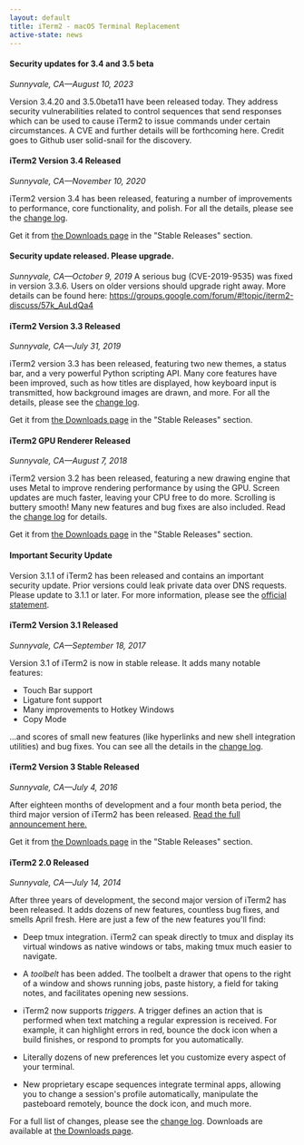 ```yaml
---
layout: default
title: iTerm2 - macOS Terminal Replacement
active-state: news
---
```


#### Security updates for 3.4 and 3.5 beta
<i>Sunnyvale, CA&mdash;August 10, 2023</i>

Version 3.4.20 and 3.5.0beta11 have been released today. They address security vulnerabilities related to control sequences that send responses which can be used to cause iTerm2 to issue commands under certain circumstances. A CVE and further details will be forthcoming here. Credit goes to Github user solid-snail for the discovery.

#### iTerm2 Version 3.4 Released
<i>Sunnyvale, CA&mdash;November 10, 2020</i>

iTerm2 version 3.4 has been released, featuring a number of improvements to performance, core functionality, and polish. For all the details, please see the <a href="https://iterm2.com/downloads/stable/iTerm2-3_4_0.changelog">change log</a>.

Get it from <a href="/downloads.html">the Downloads page</a> in the "Stable Releases" section.

#### Security update released. Please upgrade.
<i>Sunnyvale, CA&mdash;October 9, 2019</i>
A serious bug (CVE-2019-9535) was fixed in version 3.3.6. Users on older versions should upgrade right away. More details can be found here: https://groups.google.com/forum/#!topic/iterm2-discuss/57k_AuLdQa4

#### iTerm2 Version 3.3 Released
<i>Sunnyvale, CA&mdash;July 31, 2019</i>

iTerm2 version 3.3 has been released, featuring two new themes, a status bar, and a very powerful Python scripting API. Many core features have been improved, such as how titles are displayed, how keyboard input is transmitted, how background images are drawn, and more. For all the details, please see the <a href="https://iterm2.com/downloads/stable/iTerm2-3_3_0.changelog">change log</a>.

Get it from <a href="/downloads.html">the Downloads page</a> in the "Stable Releases" section.

#### iTerm2 GPU Renderer Released
<i>Sunnyvale, CA&mdash;August 7, 2018</i>

iTerm2 version 3.2 has been released, featuring a new drawing engine that uses Metal to improve rendering performance by using the GPU. Screen updates are much faster, leaving your CPU free to do more. Scrolling is buttery smooth! Many new features and bug fixes are also included. Read the <a href="https://iterm2.com/downloads/stable/iTerm2-3_2_0.changelog">change log</a> for details.

Get it from <a href="/downloads.html">the Downloads page</a> in the "Stable Releases" section.

#### Important Security Update

Version 3.1.1 of iTerm2 has been released and contains an important security update. Prior versions could leak private data over DNS requests. Please update to 3.1.1 or later. For more information, please see the <a href="https://gitlab.com/gnachman/iterm2/wikis/dnslookupissue">official statement</a>.

#### iTerm2 Version 3.1 Released
<i>Sunnyvale, CA&mdash;September 18, 2017</i>

Version 3.1 of iTerm2 is now in stable release. It adds many notable features:

  * Touch Bar support
  * Ligature font support
  * Many improvements to Hotkey Windows
  * Copy Mode

...and scores of small new features (like hyperlinks and new shell integration utilities) and bug fixes. You can see all the details in the <a href="https://iterm2.com/downloads/stable/iTerm2-3_1_0.changelog">change log</a>.

#### iTerm2 Version 3 Stable Released
<i>Sunnyvale, CA&mdash;July 4, 2016</i>

After eighteen months of development and a four month beta period, the third major version of iTerm2 has been released. <a href="/version3.html">Read the full announcement here.</a>

Get it from <a href="/downloads.html">the Downloads page</a> in the "Stable Releases" section.

#### iTerm2 2.0 Released
<i>Sunnyvale, CA&mdash;July 14, 2014</i>

After three years of development, the second major version of iTerm2 has been released. It adds dozens of new features, countless bug fixes, and smells April fresh. Here are just a few of the new features you'll find:
 
  * Deep tmux integration. iTerm2 can speak directly to tmux and display its virtual windows as native windows or tabs, making tmux much easier to navigate.

  * A <i>toolbelt</i> has been added. The toolbelt a drawer that opens to the right of a window and shows running jobs, paste history, a field for taking notes, and facilitates opening new sessions.

  * iTerm2 now supports <i>triggers</i>. A trigger defines an action that is performed when text matching a regular expression is received. For example, it can highlight errors in red, bounce the dock icon when a build finishes, or respond to prompts for you automatically.

  * Literally dozens of new preferences let you customize every aspect of your terminal.

  * New proprietary escape sequences integrate terminal apps, allowing you to change a session's profile automatically, manipulate the pasteboard remotely, bounce the dock icon, and much more.

For a full list of changes, please see the <a href="/appcasts/full_changes.txt">change log</a>. Downloads are available at <a href="/downloads.html">the Downloads page</a>.

